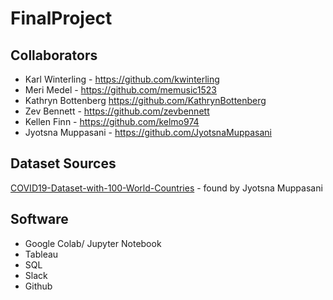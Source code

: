 # FinalProject
## Collaborators
- Karl Winterling - https://github.com/kwinterling
- Meri Medel - https://github.com/memusic1523
- Kathryn Bottenberg https://github.com/KathrynBottenberg
- Zev Bennett - https://github.com/zevbennett
- Kellen Finn - https://github.com/kelmo974
- Jyotsna Muppasani - https://github.com/JyotsnaMuppasani

## Dataset Sources
[COVID19-Dataset-with-100-World-Countries](https://www.kaggle.com/datasets/sambelkacem/covid19-algeria-and-world-dataset?resource=download) - found by Jyotsna Muppasani

## Software
- Google Colab/ Jupyter Notebook
- Tableau
- SQL
- Slack
- Github
